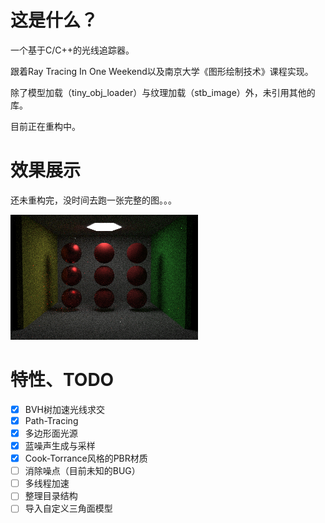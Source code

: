 # 这是什么？

一个基于C/C++的光线追踪器。

跟着Ray Tracing In One Weekend以及南京大学《图形绘制技术》课程实现。

除了模型加载（tiny_obj_loader）与纹理加载（stb_image）外，未引用其他的库。

目前正在重构中。

# 效果展示

还未重构完，没时间去跑一张完整的图。。。

![PBR](/img/PBR.png)

# 特性、TODO

- [x] BVH树加速光线求交
- [x] Path-Tracing
- [x] 多边形面光源
- [x] 蓝噪声生成与采样
- [x] Cook-Torrance风格的PBR材质
- [ ] 消除噪点（目前未知的BUG）
- [ ] 多线程加速
- [ ] 整理目录结构
- [ ] 导入自定义三角面模型

